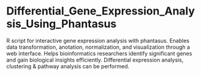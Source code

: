 # Differential_Gene_Expression_Analysis_Using_Phantasus
R script for interactive gene expression analysis with phantasus. Enables data transformation, anotation, normalization, and visualization through a web interface. Helps bioinformatics researchers identify significant genes and gain biological insights efficiently. Differential expression analysis, clustering &amp; pathway analysis can be performed.
